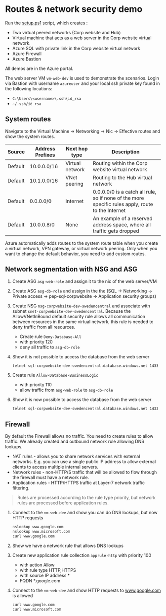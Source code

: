 # Routes & network security demo

Run the [setup.ps1](setup.ps1) script, which creates
:

- Two virtual peered networks (Corp website and Hub)
- Virtual machine that acts as a web server in the Corp website virtual network.
- Azure SQL with private link in the Corp website virtual network
- Azure Firewall
- Azure Bastion

All demos are in the Azure portal.

The web server VM `vm-web-dev` is used to demonstrate the scenarios. Login via Bastion with username `azureuser` and your local ssh private key found in the following locations:

- `C:\Users\<username>\.ssh\id_rsa`
- `~/.ssh/id_rsa`

## System routes

Navigate to the Virtual Machine -> Networking -> Nic -> Effective routes and show the system routes.

| Source | Address Prefixes | Next hop type | Description |
|---|---|---|---|
| Default | 10.0.0.0/16 | Virtual network | Routing within the Corp website virtual network |
| Default | 10.1.0.0/16 | VNet peering | Routing to the Hub virtual network |
| Default | 0.0.0.0/0 | Internet | 0.0.0.0/0 is a catch all rule, so if none of the more specific rules apply, route to the Internet |
| Default | 10.0.0.8/0 | None | An example of a reserved address space, where all traffic gets dropped |

Azure automatically adds routes to the system route table when you create a virtual network, VPN gateway, or virtual network peering. Only when you want to change the default behavior, you need to add custom routes.

## Network segmentation with NSG and ASG

1. Create ASG `asg-web-role` and assign it to the nic of the web server/VM
1. Create ASG `asg-db-role` and assign in the the (SQL -> Networking -> Private access -> pep-sql-corpwebsite -> Application security groups)
1. Create NSG `nsg-corpwebsite-dev-swedencentral` and associate with subnet `snet-corpwebsite-dev-swedencentral`. Because the AllowVNetInBound default security rule allows all communication between resources in the same virtual network, this rule is needed to deny traffic from all resources.
    - Create rule `Deny-Database-All`
    - with priority 120
    - deny all traffic to `asg-db-role`
1. Show it is not possible to access the database from the web server

    ```bash
    telnet sql-corpwebsite-dev-swedencentral.database.windows.net 1433
    ```

1. Create rule `Allow-Database-BusinessLogic`
    - with priority 110
    - allow traffic from `asg-web-role` to `asg-db-role`
1. Show it is now possible to access the database from the web server

    ```bash
    telnet sql-corpwebsite-dev-swedencentral.database.windows.net 1433
    ```

## Firewall

By default the Firewall allows no traffic. You need to create rules to allow traffic. We already created and outbound network rule allowing DNS lookups.

- NAT rules - allows you to share network services with external networks. E.g. you can use a single public IP address to allow external clients to access multiple internal servers.
- Network rules - non-HTTP/S traffic that will be allowed to flow through the firewall must have a network rule.
- Application rules - HTTP/HTTPS traffic at Layer-7 network traffic filtering.

> Rules are processed according to the rule type priority, but network rules are processed before application rules.

1. Connect to the `vm-web-dev` and show you can do DNS lookups, but now HTTP requests

    ```bash
    nslookup www.google.com
    nslookup www.microsoft.com
    curl www.google.com
    ```

1. Show we have a network rule that allows DNS lookups
1. Create new application rule collection `apprule-http` with priority 100
    - with action Allow
    - with rule type HTTP,HTTPS
    - with source IP address *
    - FQDN *.google.com
1. Connect to the `vm-web-dev` and show HTTP requests to www.google.com is allowed

    ```bash
    curl www.google.com
    curl www.microsoft.com
    ```
